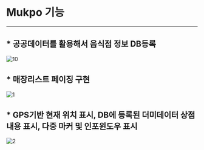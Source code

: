 # Mukpo 기능
* * *
## * 공공데이터를 활용해서 음식점 정보 DB등록
![10](https://user-images.githubusercontent.com/32383284/42022451-55d8b8f2-7af8-11e8-8416-70e7fe9ec9e5.png)

## * 매장리스트 페이징 구현
![1](https://user-images.githubusercontent.com/32383284/42022245-c591b2d0-7af7-11e8-85dc-660b105aa573.png)

## * GPS기반 현재 위치 표시, DB에 등록된 더미데이터 상점내용 표시, 다중 마커 및 인포윈도우 표시
![2](https://user-images.githubusercontent.com/32383284/42022295-ec7a93d0-7af7-11e8-8589-f456c0705f9e.png)

